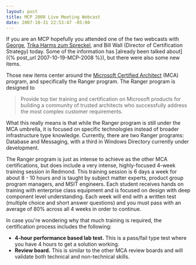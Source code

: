 ```yaml
---
layout: post
title: MCP 2008 Live Meeting Webcast
date: 2007-10-31 22:53:47 -05:00
---
```


If you are an MCP hopefully you attended one of the two webcasts with [George](http://blogs.msdn.com/mcp/default.aspx), [Trika Harms zum Spreckel](http://blogs.msdn.com/trika), and Bill Wall (Director of Certification Strategy) today. Some of the information has [already been talked about]({% post_url 2007-10-19-MCP-2008 %}), but there were also some new items.

Those new items center around the [Microsoft Certified Architect](http://www.microsoft.com/learning/mcp/architect) (MCA) program, and specifically the Ranger program. The Ranger program is designed to 

> Provide top tier training and certification on Microsoft products for building a community of trusted architects who successfully address the most complex customer requirements.

What this really means is that while the Ranger program is still under the MCA umbrella, it is focused on specific technologies instead of broader infrastructure type knowledge. Currently, there are two Ranger programs: Database and Messaging, with a third in Windows Directory currently under development.

The Ranger program is just as intense to achieve as the other MCA certifications, but does include a very intense, highly-focused 4-week training session in Redmond. This training session is 6 days a week for about 8 - 10 hours and is taught by subject matter experts, product group program managers, and MSIT engineers. Each student receives hands on training with enterprise class equipment and is focused on design with deep component level understanding. Each week will end with a written test (multiple choice and short answer questions) and you must pass with an average of 80% across all 4 weeks in order to continue.

In case you're wondering why that much training is required, the certification process includes the following:

*   **4-hour performance based lab test.** This is a pass/fail type test where you have 4 hours to get a solution working.
*   **Review board.** This is similar to the other MCA review boards and will validate both technical and non-technical skills.
